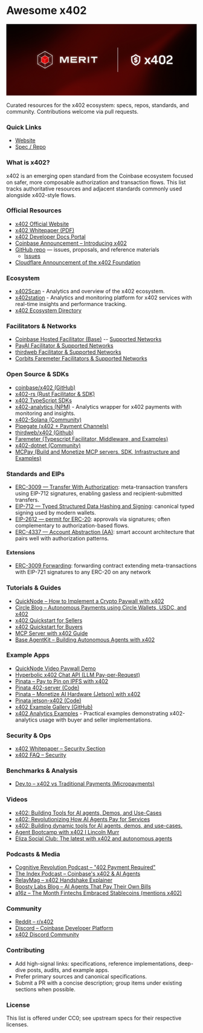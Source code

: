 # Awesome x402

![Merit Logo](./merit-logo.webp)

Curated resources for the x402 ecosystem: specs, repos, standards, and community. Contributions welcome via pull requests.

### Quick Links
- [Website](https://www.x402.org/)
- [Spec / Repo](https://github.com/coinbase/x402)

### What is x402?
x402 is an emerging open standard from the Coinbase ecosystem focused on safer, more composable authorization and transaction flows. This list tracks authoritative resources and adjacent standards commonly used alongside x402-style flows.

### Official Resources
- [x402 Official Website](https://www.x402.org)
- [x402 Whitepaper (PDF)](https://www.x402.org/x402-whitepaper.pdf)
- [x402 Developer Docs Portal](https://docs.cdp.coinbase.com/x402/welcome)
- [Coinbase Announcement – Introducing x402](https://www.coinbase.com/developer-platform/discover/launches/x402)
- [GitHub repo](https://github.com/coinbase/x402) — issues, proposals, and reference materials
  - [Issues](https://github.com/coinbase/x402/issues)
- [Cloudflare Announcement of the x402 Foundation](https://blog.cloudflare.com/x402/)

### Ecosystem
- [x402Scan](https://x402scan.com/) - Analytics and overview of the x402 ecosystem.
- [x402station](https://x402station.com/) - Analytics and monitoring platform for x402 services with real-time insights and performance tracking.
- [x402 Ecosystem Directory](https://www.x402.org/ecosystem)

### Facilitators & Networks
- [Coinbase Hosted Facilitator (Base)](https://docs.cdp.coinbase.com/x402#offload-your-infra)
-- [Supported Networks](https://docs.cdp.coinbase.com/get-started/supported-networks#x402)
- [PayAI Facilitator & Supported Networks](https://docs.payai.network/x402/quickstart#facilitator)
- [thirdweb Facilitator & Supported Networks](https://portal.thirdweb.com/payments/x402/facilitator)
- [Corbits Faremeter Facilitators & Supported Networks](https://docs.corbits.dev/about-corbits/networks)


### Open Source & SDKs
- [coinbase/x402 (GitHub)](https://github.com/coinbase/x402)
- [x402-rs (Rust Facilitator & SDK)](https://github.com/x402-rs/x402-rs)
- [x402 TypeScript SDKs](https://github.com/coinbase/x402/tree/main/typescript)
- [x402-analytics (NPM)](https://www.npmjs.com/package/x402-analytics) - Analytics wrapper for x402 payments with monitoring and insights.
- [x402-Solana (Community)](https://github.com/8bitsats/x402-Solana)
- [Pipegate (x402 + Payment Channels)](https://github.com/Dhruv-2003/pipegate)
- [thirdweb/x402 (Github)](https://github.com/thirdweb-dev/js/tree/main/packages/thirdweb/src/x402)
- [Faremeter (Typescript Facilitator, Middleware, and Examples)](https://github.com/faremeter/faremeter)
- [x402-dotnet (Community)](https://github.com/michielpost/x402-dotnet)
- [MCPay (Build and Monetize MCP servers. SDK, Infrastructure and Examples)](https://github.com/microchipgnu/mcpay)


### Standards and EIPs
- [ERC-3009 — Transfer With Authorization](https://eips.ethereum.org/EIPS/eip-3009): meta-transaction transfers using EIP-712 signatures, enabling gasless and recipient-submitted transfers.
- [EIP-712 — Typed Structured Data Hashing and Signing](https://eips.ethereum.org/EIPS/eip-712): canonical typed signing used by modern wallets.
- [EIP-2612 — permit for ERC-20](https://eips.ethereum.org/EIPS/eip-2612): approvals via signatures; often complementary to authorization-based flows.
- [ERC-4337 — Account Abstraction (AA)](https://eips.ethereum.org/EIPS/eip-4337): smart account architecture that pairs well with authorization patterns.

#### Extensions
- [ERC-3009 Forwarding](https://github.com/TheGreatAxios/eip3009-forwarder): forwarding contract extending meta-transactions with EIP-721 signatures to any ERC-20 on any network

### Tutorials & Guides
- [QuickNode – How to Implement a Crypto Paywall with x402](https://www.quicknode.com/guides/infrastructure/how-to-use-x402-payment-required)
- [Circle Blog – Autonomous Payments using Circle Wallets, USDC, and x402](https://www.circle.com/blog/autonomous-payments-using-circle-wallets-usdc-and-x402)
- [x402 Quickstart for Sellers](https://docs.cdp.coinbase.com/x402/quickstart-for-sellers)
- [x402 Quickstart for Buyers](https://docs.cdp.coinbase.com/x402/quickstart-for-buyers)
- [MCP Server with x402 Guide](https://docs.cdp.coinbase.com/x402/mcp-server)
- [Base AgentKit – Building Autonomous Agents with x402](https://docs.base.org/agentkit/x402)

### Example Apps
- [QuickNode Video Paywall Demo](https://www.quicknode.com/sample-app-library/coinbase-x402)
- [Hyperbolic x402 Chat API (LLM Pay-per-Request)](https://github.com/HyperbolicLabs/hyperbolic-x402)
- [Pinata – Pay to Pin on IPFS with x402](https://pinata.cloud/blog/pay-to-pin-on-ipfs-with-x402/)
- [Pinata 402-server (Code)](https://github.com/PinataCloud/402-server)
- [Pinata – Monetize AI Hardware (Jetson) with x402](https://pinata.cloud/blog/using-x402-to-monetize-ai-hardware/)
- [Pinata jetson-x402 (Code)](https://github.com/PinataCloud/jetson-x402)
- [x402 Example Gallery (GitHub)](https://github.com/coinbase/x402/tree/main/examples)
- [x402 Analytics Examples](https://github.com/RemsLabs/x402-analytics-examples) - Practical examples demonstrating x402-analytics usage with buyer and seller implementations.


### Security & Ops
- [x402 Whitepaper – Security Section](https://www.x402.org/x402-whitepaper.pdf)
- [x402 FAQ – Security](https://docs.cdp.coinbase.com/x402/support/faq#security)

### Benchmarks & Analysis
- [Dev.to – x402 vs Traditional Payments (Micropayments)](https://dev.to/pathak_prakarsh/x402-finally-payments-built-for-the-internet-not-bolted-onto-it-1058)

### Videos
- [x402: Building Tools for AI agents, Demos, and Use-Cases](https://www.youtube.com/watch?v=Nodgp7fiPQc&t=197s)
- [x402: Revolutionizing How AI Agents Pay for Services](https://www.youtube.com/watch?v=UQJl8jCDMlo)
- [x402: Building dynamic tools for AI agents, demos, and use-cases.](https://www.youtube.com/watch?v=pL5LxhZ8iCY)
- [Agent Bootcamp with x402 I Lincoln Murr](https://www.youtube.com/watch?v=GtrX9gHfLak)
- [Eliza Social Club: The latest with x402 and autonomous agents](https://www.youtube.com/watch?v=gvLWsY3l_zU)

### Podcasts & Media
- [Cognitive Revolution Podcast – "402 Payment Required"](https://www.cognitiverevolution.ai/402-payment-required-a-new-way-for-ai-agents-to-pay-with-nemil-dalal-dev-platform-lead-coinbase/)
- [The Index Podcast – Coinbase's x402 & AI Agents](https://www.youtube.com/watch?v=P03BXU0fnMo)
- [RelayMag – x402 Handshake Explainer](https://therelaymag.com/x402-the-paywall-handshake-that-lets-agents-pay-the-web)
- [Boosty Labs Blog – AI Agents That Pay Their Own Bills](https://boostylabs.com/ai-agents-that-pay-their-own-bills)
- [a16z – The Month Fintechs Embraced Stablecoins (mentions x402)](https://a16zcrypto.com/posts/article/making-sense-of-stablecoin-news/)

### Community
- [Reddit – r/x402](https://www.reddit.com/r/x402/)
- [Discord – Coinbase Developer Platform](https://discord.com/invite/cdp)
- [x402 Discord Community](https://discord.gg/x402)

### Contributing
- Add high-signal links: specifications, reference implementations, deep-dive posts, audits, and example apps.
- Prefer primary sources and canonical specifications.
- Submit a PR with a concise description; group items under existing sections when possible.

### License
This list is offered under CC0; see upstream specs for their respective licenses.

